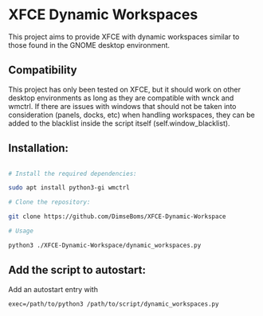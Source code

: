 # XFCE Dynamic Workspaces

This project aims to provide XFCE with dynamic workspaces similar to those found in the GNOME desktop environment.

## Compatibility

This project has only been tested on XFCE, but it should work on other desktop environments as long as they are compatible with wnck and wmctrl. If there are issues with windows that should not be taken into consideration (panels, docks, etc) when handling workspaces, they can be added to the blacklist inside the script itself (self.window_blacklist).

## Installation:
```bash

# Install the required dependencies:

sudo apt install python3-gi wmctrl

# Clone the repository:

git clone https://github.com/DimseBoms/XFCE-Dynamic-Workspace

# Usage

python3 ./XFCE-Dynamic-Workspace/dynamic_workspaces.py
```

## Add the script to autostart:

Add an autostart entry with
```
exec=/path/to/python3 /path/to/script/dynamic_workspaces.py
```
